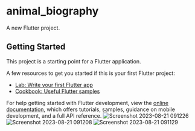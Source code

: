 # animal_biography

A new Flutter project.

## Getting Started

This project is a starting point for a Flutter application.

A few resources to get you started if this is your first Flutter project:

- [Lab: Write your first Flutter app](https://docs.flutter.dev/get-started/codelab)
- [Cookbook: Useful Flutter samples](https://docs.flutter.dev/cookbook)

For help getting started with Flutter development, view the
[online documentation](https://docs.flutter.dev/), which offers tutorials,
samples, guidance on mobile development, and a full API reference.
![Screenshot 2023-08-21 091226](https://github.com/Chintankakadiya/animal_biography/assets/113521609/b2da8c0e-1163-4405-b03e-ea2ad6984f75)
![Screenshot 2023-08-21 091208](https://github.com/Chintankakadiya/animal_biography/assets/113521609/11215a27-a21a-4831-b902-7ae943bca40b)
![Screenshot 2023-08-21 091129](https://github.com/Chintankakadiya/animal_biography/assets/113521609/0022958a-c98a-497d-887d-adb1bfd8b7df)
